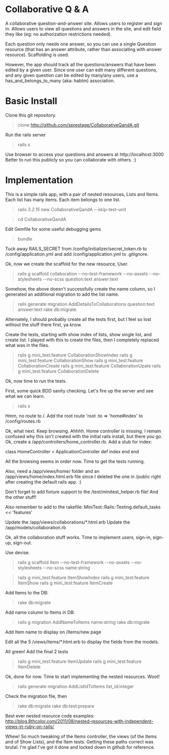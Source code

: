 Collaborative Q & A
=======

A collaborative question-and-answer site. Allows users to register and sign in. Allows users to view all questions and answers in the site, and edit field they like (eg: no authorization restrictions needed).

Each question only needs one answer, so you can use a single Question resource (that has an answer attribute, rather than associating with answer resource). Scaffolding is used.

However, the app should track all the questions/answers that have been edited by a given user. Since one user can edit many different questions, and any given question can be edited by many/any users, use a has_and_belongs_to_many (aka: habtm) association.

Basic Install
=======
Clone this git repository.
  > clone http://github.com/sprestage/CollaborativeQandA.git

Run the rails server
  > rails s

Use browser to access your questions and answers at http://localhost:3000  Better to run this publicly so you can collaborate with others.  :)

Implementation
=======
This is a simple rails app, with a pair of nested resources, Lists and Items.  Each list has many items.  Each item belongs to one list.

  > rails _3.2.15_ new CollaborativeQandA --skip-test-unit

  > cd CollaborativeQandA

Edit Gemfile for some useful debugging gems

  > bundle

Tuck away RAILS_SECRET from /config/initializer/secret_token.rb to /config/application.yml and add /config/application.yml to .gitignore.

Ok, now we create the scaffold for the new resource, User.

  > rails g scaffold collaboration --no-test-framework --no-assets --no-stylesheets --no-scss question:text answer:text

Somehow, the above doesn't successfully create the name column, so I generated an additional migration to add the list name.

  > rails generate migration AddDetailsToCollaborations question:text answer:text
  > rake db:migrate

Alternately, I should probably create all the tests first, but I feel so lost without the stuff there first, ya know.

Create the tests, starting with show index of lists, show single list, and create list.  I played with this to create the files,
then I completely replaced what was in the files.
  > rails g mini_test:feature CollaborationShowIndex
  > rails g mini_test:feature CollaborationShow
  > rails g mini_test:feature CollaborationCreate
  > rails g mini_test:feature CollaborationUpate
  > rails g mini_test:feature CollaborationDelete

Ok, now time to run the tests.

First, some quick BDD sanity checking.  Let's fire up the server and see what we can learn.

  > rails s

Hmm, no route to /.  Add the root route 'root :to => 'home#index' to /config/routes.rb

Ok, what next.  Keep browsing.  Ahhhh.  Home controller is missing.  I remain confused why this isn't created with the initial rails install, but there you go.  Ok, create a /app/controllers/home_controller.rb.  Add a stub for index:

  class HomeController < ApplicationController
    def index
    end
  end

All the browsing seems in order now.  Time to get the tests running.

Also, need a /app/views/home/ folder and an /app/views/home/index.html.erb file since I deleted the one in /public right after creating the default rails app.  :)

Don't forget to add fixture support to the /test/minitest_helper.rb file!  And the other stuff!

Also remember to add to the rakefile: MiniTest::Rails::Testing.default_tasks << 'features'

Update the /app/views/collaborations/*.html.erb
Update the /app/models/collaboration.rb

Ok, all the collaboration stuff works.  Time to implement users, sign-in, sign-up, sign-out.

Use devise.




  > rails g scaffold item --no-test-framework --no-assets --no-stylesheets --no-scss name:string

  > rails g mini_test:feature ItemShowIndex
  > rails g mini_test:feature ItemShow
  > rails g mini_test:feature ItemCreate

Add Items to the DB:
  > rake db:migrate

Add name column to Items in DB:
  > rails g migration AddNameToItems name:string
  > rake db:migrate

Add Item name to display on /items/new page

Edit all the 5 /views/items/*.html.erb to display the fields from the models.

All green!  Add the final 2 tests
  > rails g mini_test:feature ItemUpdate
  > rails g mini_test:feature ItemDelete

Ok, done for now.  Time to start implementing the nested resources.  Woot!

  > rails generate migration AddListIdToItems list_id:integer

Check the migration file, then
  > rake db:migrate
  > rake db:test:prepare

Best ever nested resource code examples: http://blog.8thcolor.com/2011/08/nested-resources-with-independent-views-in-ruby-on-rails/

Whew!  So much tweaking of the Items controller, the views (of the Items and of Show Lists), and the Item tests.  Getting
these paths correct was brutal.  I'm glad I've got it done and locked down in github for reference.



